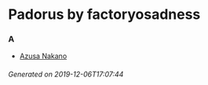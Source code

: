# Padorus by factoryosadness

### A
* [Azusa Nakano](https://github.com/shadow578/Project-Padoru/blob/master/table-of-contents/characters/AzusaNakano.md)

###### Generated on 2019-12-06T17:07:44
